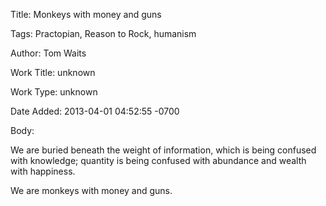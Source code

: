 Title:  Monkeys with money and guns

Tags:   Practopian, Reason to Rock, humanism

Author: Tom Waits

Work Title: unknown

Work Type: unknown

Date Added: 2013-04-01 04:52:55 -0700

Body: 

We are buried beneath the weight of information, which is being confused with knowledge; quantity is being confused with abundance and wealth with happiness. 

We are monkeys with money and guns.
